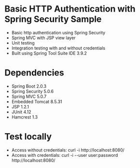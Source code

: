 # Basic HTTP Authentication with Spring Security Sample

- Basic http authentication using Spring Security
- Spring MVC with JSP view layer
- Unit testing
- Integration testing with and without credentials
- Built using Spring Tool Suite IDE 3.9.2

# Dependencies

- Spring Boot 2.0.3
- Spring Security 5.0.6
- Spring MVC 5.0.7
- Embedded Tomcat 8.5.31
- JSP 1.2.1
- JUnit 4.12
- Hamcrest 1.3

# Test locally

- Access without credentials: curl -i http://localhost:8080/
- Access with credentials: curl -i --user user:password http://localhost:8080/
